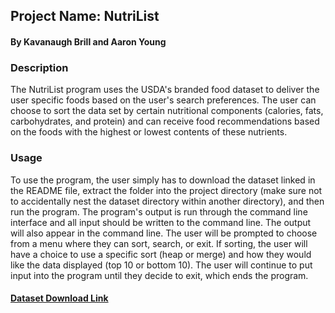 ## Project Name: NutriList
#### By Kavanaugh Brill and Aaron Young

### Description
The NutriList program uses the USDA's branded food dataset to deliver the user specific foods based on the user's search preferences. The user can choose to sort the data set by certain nutritional components (calories, fats, carbohydrates, and protein) and can receive food recommendations based on the foods with the highest or lowest contents of these nutrients.

### Usage
To use the program, the user simply has to download the dataset linked in the README file, extract the folder into the project directory (make sure not to accidentally nest the dataset directory within another directory), and then run the program. The program's output is run through the command line interface and all input should be written to the command line. The output will also appear in the command line. The user will be prompted to choose from a menu where they can sort, search, or exit. If sorting, the user will have a choice to use a specific sort (heap or merge) and how they would like the data displayed (top 10 or bottom 10). The user will continue to put input into the program until they decide to exit, which ends the program.

#### [Dataset Download Link](https://fdc.nal.usda.gov/fdc-datasets/FoodData_Central_branded_food_csv_2024-10-31.zip)